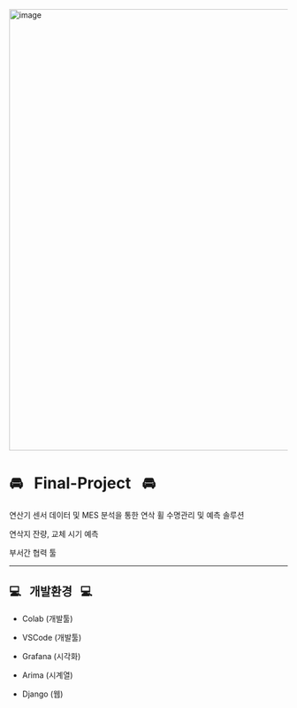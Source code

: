 <img width="797" alt="image" src="https://user-images.githubusercontent.com/117002193/224116465-2d81cbc4-c2de-4257-9010-815f02ce389a.png">


<h1>🚘  &nbsp Final-Project  &nbsp 🚘</h1>

연산기 센서 데이터 및 MES 분석을 통한 연삭 휠 수명관리 및 예측 솔루션

연삭지 잔량, 교체 시기 예측 

부서간 협력 툴 <hr>

<h2>💻 &nbsp 개발환경 &nbsp 💻</h2>

- Colab    (개발툴)

- VSCode   (개발툴)
 
- Grafana  (시각화)

- Arima    (시계열)

- Django   (웹)



